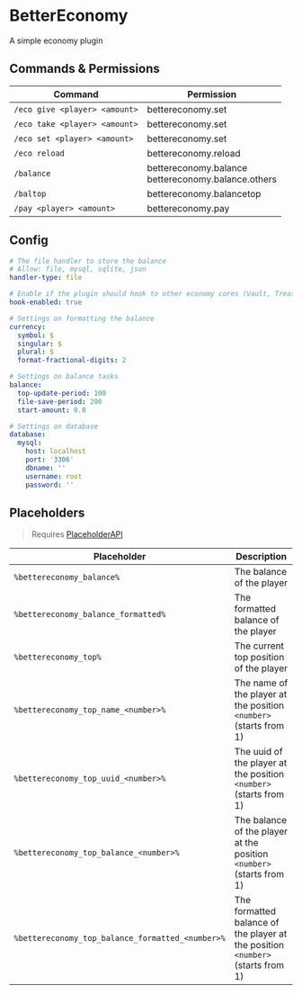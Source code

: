 # BetterEconomy
A simple economy plugin

## Commands & Permissions
| Command                       | Permission                                            |
|-------------------------------|-------------------------------------------------------|
| `/eco give <player> <amount>` | bettereconomy.set                                     |
| `/eco take <player> <amount>` | bettereconomy.set                                     |
| `/eco set <player> <amount>`  | bettereconomy.set                                     |
| `/eco reload`                 | bettereconomy.reload                                  |
| `/balance`                    | bettereconomy.balance<br>bettereconomy.balance.others |
| `/baltop`                     | bettereconomy.balancetop                              |
| `/pay <player> <amount>`      | bettereconomy.pay                                     |

## Config
```yaml
# The file handler to store the balance
# Allow: file, mysql, sqlite, json
handler-type: file

# Enable if the plugin should hook to other economy cores (Vault, Treasury, etc)
hook-enabled: true

# Settings on formatting the balance
currency:
  symbol: $
  singular: $
  plural: $
  format-fractional-digits: 2

# Settings on balance tasks
balance:
  top-update-period: 100
  file-save-period: 200
  start-amount: 0.0

# Settings on database
database:
  mysql:
    host: localhost
    port: '3306'
    dbname: ''
    username: root
    password: ''
```

## Placeholders

> Requires [PlaceholderAPI](https://www.spigotmc.org/resources/placeholderapi.6245/)

| Placeholder                                      | Description                                                                    |
|--------------------------------------------------|--------------------------------------------------------------------------------|
| `%bettereconomy_balance%`                        | The balance of the player                                                      |
| `%bettereconomy_balance_formatted%`              | The formatted balance of the player                                            |
| `%bettereconomy_top%`                            | The current top position of the player                                         |
| `%bettereconomy_top_name_<number>%`              | The name of the player at the position `<number>` (starts from 1)              |
| `%bettereconomy_top_uuid_<number>%`              | The uuid of the player at the position `<number>` (starts from 1)              |
| `%bettereconomy_top_balance_<number>%`           | The balance of the player at the position `<number>` (starts from 1)           |
| `%bettereconomy_top_balance_formatted_<number>%` | The formatted balance of the player at the position `<number>` (starts from 1) |